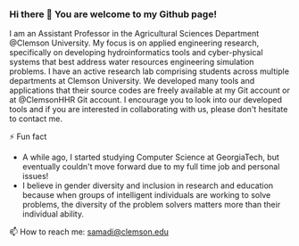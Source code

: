### Hi there 👋 You are welcome to my Github page!
I am an Assistant Professor in the Agricultural Sciences Department @Clemson University. My focus is on applied engineering research, specifically on developing hydroinformatics tools and cyber-physical systems that best address water resources engineering simulation problems. I have an active research lab comprising students across multiple departments at Clemson University. We developed many tools and applications that their source codes are freely available at my Git account or at @ClemsonHHR Git account. I encourage you to look into our developed tools and if you are interested in collaborating with us, please don't hesitate to contact me. 
 
⚡ Fun fact &nbsp;
- A while ago, I started studying Computer Science at GeorgiaTech, but eventually couldn't move forward due to my full time job and personal issues! &nbsp;  
- I believe in gender diversity and inclusion in research and education because when groups of intelligent individuals are working to solve problems, the diversity of the problem solvers matters more than their individual ability. 

📫 How to reach me: samadi@clemson.edu  
<!--
**VidyaSamadi/VidyaSamadi** is a ✨ _special_ ✨ repository because its `README.md` (this file) appears on your GitHub profile.

Here are some ideas to get you started:

- 🔭 I’m currently working on ...
- 🌱 I’m currently learning ...
- 👯 I’m looking to collaborate on ...
- 🤔 I’m looking for help with ...
- 💬 Ask me about ...
- 📫 How to reach me: ...
- 😄 Pronouns: ...
- ⚡ Fun fact: ...
-->
